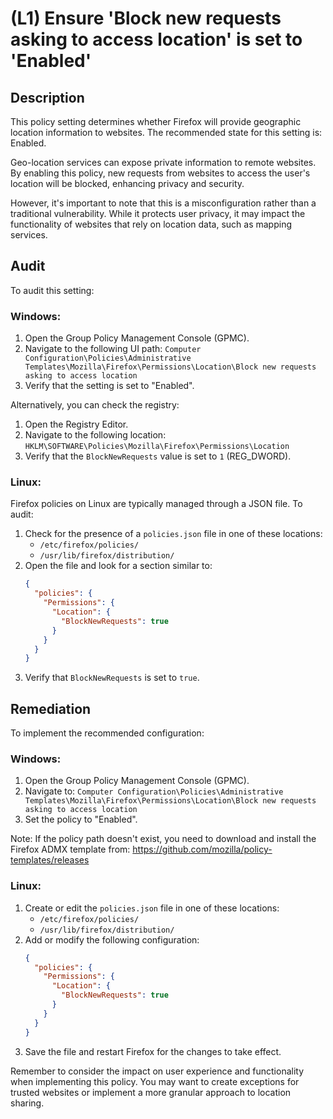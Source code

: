 # (L1) Ensure 'Block new requests asking to access location' is set to 'Enabled'

## Description

This policy setting determines whether Firefox will provide geographic location information to websites. The recommended state for this setting is: Enabled.

Geo-location services can expose private information to remote websites. By enabling this policy, new requests from websites to access the user's location will be blocked, enhancing privacy and security.

However, it's important to note that this is a misconfiguration rather than a traditional vulnerability. While it protects user privacy, it may impact the functionality of websites that rely on location data, such as mapping services.

## Audit

To audit this setting:

### Windows:
1. Open the Group Policy Management Console (GPMC).
2. Navigate to the following UI path:
   `Computer Configuration\Policies\Administrative Templates\Mozilla\Firefox\Permissions\Location\Block new requests asking to access location`
3. Verify that the setting is set to "Enabled".

Alternatively, you can check the registry:
1. Open the Registry Editor.
2. Navigate to the following location:
   `HKLM\SOFTWARE\Policies\Mozilla\Firefox\Permissions\Location`
3. Verify that the `BlockNewRequests` value is set to `1` (REG_DWORD).

### Linux:
Firefox policies on Linux are typically managed through a JSON file. To audit:

1. Check for the presence of a `policies.json` file in one of these locations:
   - `/etc/firefox/policies/`
   - `/usr/lib/firefox/distribution/`
2. Open the file and look for a section similar to:
   ```json
   {
     "policies": {
       "Permissions": {
         "Location": {
           "BlockNewRequests": true
         }
       }
     }
   }
   ```
3. Verify that `BlockNewRequests` is set to `true`.

## Remediation

To implement the recommended configuration:

### Windows:
1. Open the Group Policy Management Console (GPMC).
2. Navigate to: `Computer Configuration\Policies\Administrative Templates\Mozilla\Firefox\Permissions\Location\Block new requests asking to access location`
3. Set the policy to "Enabled".

Note: If the policy path doesn't exist, you need to download and install the Firefox ADMX template from: https://github.com/mozilla/policy-templates/releases

### Linux:
1. Create or edit the `policies.json` file in one of these locations:
   - `/etc/firefox/policies/`
   - `/usr/lib/firefox/distribution/`
2. Add or modify the following configuration:
   ```json
   {
     "policies": {
       "Permissions": {
         "Location": {
           "BlockNewRequests": true
         }
       }
     }
   }
   ```
3. Save the file and restart Firefox for the changes to take effect.

Remember to consider the impact on user experience and functionality when implementing this policy. You may want to create exceptions for trusted websites or implement a more granular approach to location sharing.